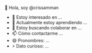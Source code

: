 👋 Hola, soy @crissamman
- 👀 Estoy interesado en ...
- 🌱 Actualmente estoy aprendiendo ...
- 💞️ Estoy buscando colaborar en ...
- 📫 Cómo contactarme ...
- 😄 Pronombres: ...
- ⚡ Dato curioso: ...
